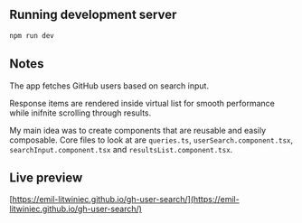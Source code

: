 ## Running development server

```bash
npm run dev
```


## Notes

The app fetches GitHub users based on search input.

Response items are rendered inside virtual list for smooth performance while inifnite scrolling through results.

My main idea was to create components that are reusable and easily composable. Core files to look at are `queries.ts`, `userSearch.component.tsx`, `searchInput.component.tsx` and `resultsList.component.tsx`. 

## Live preview

[https://emil-litwiniec.github.io/gh-user-search/](https://emil-litwiniec.github.io/gh-user-search/)
